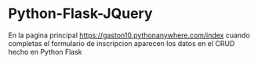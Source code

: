 # Python-Flask-JQuery

En la pagina principal https://gaston10.pythonanywhere.com/index cuando completas el formulario de inscripcion aparecen los datos en el CRUD hecho en Python Flask
